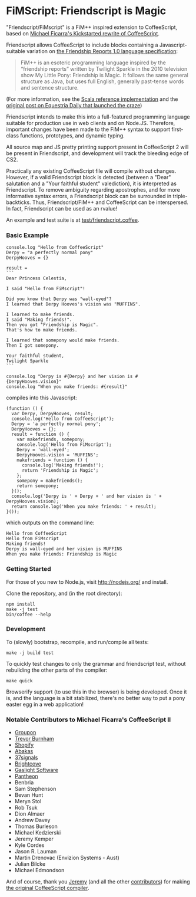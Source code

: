 FiMScript: Friendscript is Magic
================================

"Friendscript/FiMscript" is a FiM++ inspired extension to CoffeeScript, based on
[Michael Ficarra's Kickstarted rewrite of CoffeeScript](https://github.com/michaelficarra/CoffeeScriptRedux).

Friendscript allows CoffeeScript to include
blocks containing a Javascript-suitable variation on
[the Friendship Reports 1.0 language specification](https://docs.google.com/document/d/1gU-ZROmZu0Xitw_pfC1ktCDvJH5rM85TxxQf5pg_xmg/edit#):

> FiM++ is an esoteric programming language inspired by the “friendship
> reports” written by Twilight Sparkle in the 2010 television show My
> Little Pony: Friendship is Magic. It follows the same general
> structure as Java, but uses full English, generally past-tense words
> and sentence structure.

(For more information, see the 
[Scala reference implementation](https://github.com/KarolS/fimpp)
and the [original post on Equestria Daily that launched the craze](http://www.equestriadaily.com/2012/10/editorial-fim-pony-programming-language.html))

Friendscript intends to make this into a full-featured programming language
suitable for production use in web clients and on Node.JS.
Therefore, important changes have been made to the FiM++ syntax to support
first-class functions, prototypes, and dynamic typing.

All source map and JS pretty printing support 
present in CoffeeScript 2 will be present in Friendscript,
and development will track the bleeding edge of CS2.

Practically any existing CoffeeScript file will compile without changes.
However, if a valid Friendscript block is detected
(between a "Dear" salutation and a "Your faithful student" valediction),
it is interpreted as Friendscript.
To remove ambiguity regarding apostrophes, and for more informative syntax errors,
a Friendscript block can be surrounded in triple-backticks.
Thus, Friendscript/FiM++ and CoffeeScript can be interspersed.
In fact, Friendscript can be used as an rvalue!

An example and test suite is at [test/friendscript.coffee](friendscript/blob/master/test/friendscript.coffee).

### Basic Example

    console.log "Hello from CoffeeScript"
    Derpy = "a perfectly normal pony"
    DerpyHooves = {}

    result =
    ```
    Dear Princess Celestia, 

    I said "Hello from FiMscript"!

    Did you know that Derpy was "wall-eyed"?
    I learned that Derpy Hooves's vision was "MUFFINS".

    I learned to make friends.
    I said "Making friends!".
    Then you got "Friendship is Magic".
    That's how to make friends.

    I learned that somepony would make friends.
    Then I got somepony.

    Your faithful student,
    Twilight Sparkle
    ```

    console.log "Derpy is #{Derpy} and her vision is #{DerpyHooves.vision}"
    console.log "When you make friends: #{result}"

compiles into this Javascript:

    (function () {
      var Derpy, DerpyHooves, result;
      console.log('Hello from CoffeeScript');
      Derpy = 'a perfectly normal pony';
      DerpyHooves = {};
      result = function () {
        var makefriends, somepony;
        console.log('Hello from FiMscript');
        Derpy = 'wall-eyed';
        DerpyHooves.vision = 'MUFFINS';
        makefriends = function () {
          console.log('Making friends!');
          return 'Friendship is Magic';
        };
        somepony = makefriends();
        return somepony;
      }();
      console.log('Derpy is ' + Derpy + ' and her vision is ' + DerpyHooves.vision);
      return console.log('When you make friends: ' + result);
    }());

which outputs on the command line:

    Hello from CoffeeScript
    Hello from FiMscript
    Making friends!
    Derpy is wall-eyed and her vision is MUFFINS
    When you make friends: Friendship is Magic

### Getting Started

For those of you new to Node.js, visit http://nodejs.org/ and install.

Clone the repository, and (in the root directory):

    npm install
    make -j test
    bin/coffee --help

### Development

To (slowly) bootstrap, recompile, and run/compile all tests:

    make -j build test

To quickly test changes to only the grammar and friendscript test, without rebuilding the other parts of the compiler:

    make quick

Browserify support (to use this in the browser) is being developed.
Once it is, and the language is a bit stabilized, there's no better way
to put a pony easter egg in a web application!

### Notable Contributors to Michael Ficarra's CoffeeScript II

* [Groupon](http://groupon.com/)
* [Trevor Burnham](http://trevorburnham.com)
* [Shopify](http://www.shopify.com)
* [Abakas](http://abakas.com)
* [37signals](http://37signals.com)
* [Brightcove](http://www.brightcove.com)
* [Gaslight Software](http://gaslightsoftware.com)
* [Pantheon](https://www.getpantheon.com)
* Benbria
* Sam Stephenson
* Bevan Hunt
* Meryn Stol
* Rob Tsuk
* Dion Almaer
* Andrew Davey
* Thomas Burleson
* Michael Kedzierski
* Jeremy Kemper
* Kyle Cordes
* Jason R. Lauman
* Martin Drenovac (Envizion Systems - Aust)
* Julian Bilcke
* Michael Edmondson

And of course, thank you [Jeremy](https://github.com/jashkenas) (and all the other
[contributors](https://github.com/jashkenas/coffee-script/graphs/contributors))
for making [the original CoffeeScript compiler](https://github.com/jashkenas/coffee-script).
